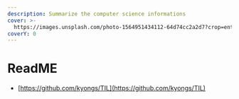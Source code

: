 ```yaml
---
description: Summarize the computer science informations
cover: >-
  https://images.unsplash.com/photo-1564951434112-64d74cc2a2d7?crop=entropy&cs=tinysrgb&fm=jpg&ixid=MnwxOTcwMjR8MHwxfHNlYXJjaHw5fHxwYXN0ZWx8ZW58MHx8fHwxNjU4OTk1ODUx&ixlib=rb-1.2.1&q=80
coverY: 0
---
```


# ReadME

* [https://github.com/kyongs/TIL](https://github.com/kyongs/TIL)
